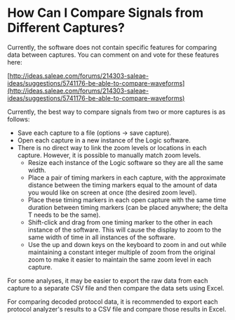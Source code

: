 # How Can I Compare Signals from Different Captures?

Currently, the software does not contain specific features for comparing data between captures. You can comment on and vote for these features here:

[http://ideas.saleae.com/forums/214303-saleae-ideas/suggestions/5741176-be-able-to-compare-waveforms](http://ideas.saleae.com/forums/214303-saleae-ideas/suggestions/5741176-be-able-to-compare-waveforms)

Currently, the best way to compare signals from two or more captures is as follows:

* Save each capture to a file \(options -&gt; save capture\).
* Open each capture in a new instance of the Logic software.
* There is no direct way to link the zoom levels or locations in each capture. However, it is possible to manually match zoom levels.
  * Resize each instance of the Logic software so they are all the same width. 
  * Place a pair of timing markers in each capture, with the approximate distance between the timing markers equal to the amount of data you would like on screen at once \(the desired zoom level\).
  * Place these timing markers in each open capture with the same time duration between timing markers \(can be placed anywhere; the delta T needs to be the same\).
  * Shift-click and drag from one timing marker to the other in each instance of the software. This will cause the display to zoom to the same width of time in all instances of the software.
  * Use the up and down keys on the keyboard to zoom in and out while maintaining a constant integer multiple of zoom from the original zoom to make it easier to maintain the same zoom level in each capture.

For some analyses, it may be easier to export the raw data from each capture to a separate CSV file and then compare the data sets using Excel.

For comparing decoded protocol data, it is recommended to export each protocol analyzer's results to a CSV file and compare those results in Excel.

